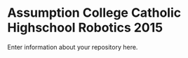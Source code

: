 Assumption College Catholic Highschool Robotics 2015
==========

Enter information about your repository here.
